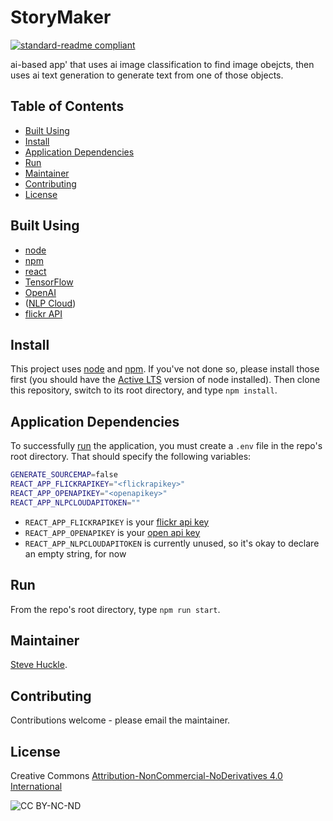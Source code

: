 # StoryMaker

[![standard-readme compliant](https://img.shields.io/badge/readme%20style-standard-brightgreen.svg?style=flat-square)](https://github.com/RichardLitt/standard-readme)

ai-based app' that uses ai image classification to find image obejcts, then uses ai text generation to generate text from one of those objects.

## Table of Contents

- [Built Using](#built-using)
- [Install](#install)
- [Application Dependencies](#application-dependencies)
- [Run](#run)
- [Maintainer](#maintainer)
- [Contributing](#contributing)
- [License](#license)

## Built Using

- [node](https://nodejs.org/en/)
- [npm](https://www.npmjs.com/)
- [react](https://reactjs.org/)
- [TensorFlow](https://www.tensorflow.org/)
- [OpenAI](https://openai.com/)
- ([NLP Cloud](https://nlpcloud.io/))
- [flickr API](https://www.flickr.com/services/api/)

## Install

This project uses [node](http://nodejs.org/) and [npm](https://npmjs.com/). If you've not done so, please install those first (you should have the [Active LTS](https://nodejs.org/en/about/releases/) version of node installed). Then clone this repository, switch to its root directory, and type `npm install`.

## Application Dependencies

To successfully [run](#run) the application, you must create a `.env` file in the repo's root directory. That should specify the following variables:

```bash
GENERATE_SOURCEMAP=false
REACT_APP_FLICKRAPIKEY="<flickrapikey>"
REACT_APP_OPENAPIKEY="<openapikey>"
REACT_APP_NLPCLOUDAPITOKEN=""
```

- `REACT_APP_FLICKRAPIKEY` is your [flickr api key](https://www.flickr.com/services/api/misc.api_keys.html)
- `REACT_APP_OPENAPIKEY` is your [open api key](https://beta.openai.com/signup)
- `REACT_APP_NLPCLOUDAPITOKEN` is currently unused, so it's okay to declare an empty string, for now

## Run

From the repo's root directory, type `npm run start`.

## Maintainer

[Steve Huckle](https://glowkeeper.github.io/).

## Contributing

Contributions welcome - please email the maintainer.

## License

Creative Commons [Attribution-NonCommercial-NoDerivatives 4.0 International](https://creativecommons.org/licenses/by-nc-nd/4.0/)

![CC BY-NC-ND](https://licensebuttons.net/l/by-nc-nd/3.0/88x31.png)
